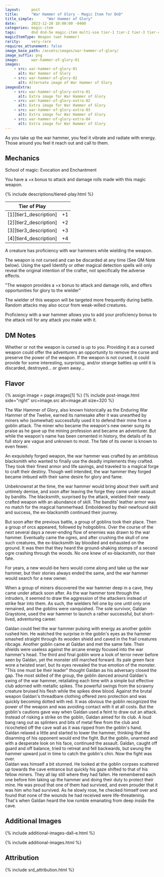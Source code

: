 ```yaml
---
layout:     post
title:      "War Hammer of Glory - Magic Item for DnD"
title_simple:      "War Hammer of Glory"
date:       2023-12-28 10:00:00 -0400
categories: magic-item
tags:       dnd dnd-5e magic-item multi-use tier-1 tier-2 tier-3 tier-4
magicItemType: Weapon (war hammer)
rarity:     very-rare
requires_attunement: false
image_base_path: /assets/images/war-hammer-of-glory/
image_suffix: png
image:      war-hammer-of-glory-01
images:
    - src: war-hammer-of-glory-01
      alt: War Hammer of Glory
    - src: war-hammer-of-glory-02
      alt: Alternate image of War Hammer of Glory
imagesExtra:
    - src: war-hammer-of-glory-extra-01
      alt: Extra image for War Hammer of Glory
    - src: war-hammer-of-glory-extra-02
      alt: Extra image for War Hammer of Glory
    - src: war-hammer-of-glory-extra-03
      alt: Extra image for War Hammer of Glory
    - src: war-hammer-of-glory-extra-04
      alt: Extra image for War Hammer of Glory
---
```


<p class="read-aloud">
    As you take up the war hammer, you feel it vibrate and radiate with energy. Those around you feel it reach out and call to them.
</p>

<!--more-->

## Mechanics

School of magic: Evocation and Enchantment

You have a +x bonus to attack and damage rolls made with this magic weapon.

{% include descriptions/tiered-play.html %}

| Tier of Play | |
| ---------------------- | -- |
| [1][tier1_description] | +1
| [2][tier2_description] | +2
| [3][tier3_description] | +3
| [4][tier4_description] | +4

A creature has proficiency with war hammers while wielding the weapon.

The weapon is not cursed and can be discarded at any time (See GM Note below). Using the spell Identify or other magical detection spells will only reveal the original intention of the crafter, not specifically the adverse effects.

<div class="read-aloud">
    "The weapon provides a +x bonus to attack and damage rolls, and offers opportunities for glory to the wielder"
</div>

The wielder of this weapon will be targeted more frequently during battle. Random attacks may also occur from weak-willed creatures.

Proficiency with a war hammer allows you to add your proficiency bonus to the attack roll for any attack you make with it.


## DM Notes

Whether or not the weapon is cursed is up to you. Providing it as a cursed weapon could offer the adventurers an opportunity to remove the curse and preserve the power of the weapon. If the weapon is not cursed, it could provide for some interesting, surprising, and/or strange battles up until it is discarded, destroyed... or given away...


## Flavor

{% assign image = page.images[1] %}
{% include post-image.html side="right" src=image.src alt=image.alt size=320 %}

The War Hammer of Glory, also known historically as the Enduring War Hammer of the Twelve, earned its namesake after it was unearthed by miners who (somewhat) successfully used it to defend their mine from a goblin attack. The miner who became the weapon's new owner sung its praise as he gave up the mining profession and became an adventurer. But while the weapon's name has been cemented in history, the details of its full story are vague and unknown to most. The fate of its owner is known to even fewer.

An exquisitely forged weapon, the war hammer was crafted by an ambitious blacksmith who wanted to finally use the deadly implements they crafted. They took their finest armor and life savings, and traveled to a magical forge to craft their destiny. Though well intended, the war hammer they forged became imbued with their same desire for glory and fame.

Unbeknownst at the time, the war hammer would bring about their swift and untimely demise, and soon after leaving the forge they came under assault by bandits. The blacksmith, surprised by the attack, wielded their newly crafted weapon with an abundance of skill. The bandits' leather armor was no match for the magical hammerhead. Emboldened by their newfound skill and success, the ex-blacksmith continued their journey.

But soon after the previous battle, a group of goblins took their place. Then a group of orcs appeared, followed by hobgoblins. Over the course of the next several days a never-ending flow of enemies was drawn to the war hammer. Eventually came the ogres, and after crushing the skull of one such creatures, the ex-blacksmith lay bloodied and exhausted on the ground. It was then that they heard the ground-shaking stomps of a second ogre crashing through the woods. No one knew of ex-blacksmith, nor their fate.

For years, a new would-be hero would come along and take up the war hammer, but their stories always ended the same, and the war hammer would search for a new owner.

When a group of miners discovered the war hammer deep in a cave, they came under attack soon after. As the war hammer tore through the intruders, it seemed to draw the aggression of the attackers instead of strike fear into them. As such, the wielders fell one by one until only one remained, and the goblins were vanquished. The sole survivor, Galdan Graystone, used the war hammer to launch a rather successful, but short-lived, adventuring career.

<div class="read-aloud">
    Galdan could feel the war hammer pulsing with energy as another goblin rushed him. He watched the surprise in the goblin's eyes as the hammer smashed straight through its wooden shield and caved in the frail creatures ribcage. Another goblin came at Galdan and met the same fate. Their shields were useless against the arcane energy focused into the war hammer's head. The third and final goblin wore a look of terror never before seen by Galdan, yet the monster still marched forward. Its pale green face wore a twisted snarl, but its eyes revealed the true emotion of the monster.
</div>
<div class="read-aloud">
    "This one must be their leader" thought Galdan as his adversary closed the gap. The most skilled of the group, the goblin danced around Galdan's swing of the war hammer, retaliating each time with a simple but effective club adorned with metallic spikes. The powerful swings from the scrawny creature bruised his flesh while the spikes drew blood. Against the brutal weapon Galdan's threadbare clothing offered zero protection and was quickly becoming dotted with red. It was obvious the goblin recognized the power of the weapon and was avoiding contact with it at all costs. But the goblin's cautions gave way when Galdan used a feint to draw out an attack. Instead of risking a strike on the goblin, Galdan aimed for its club. A loud bang rang out as splinters and bits of metal flew from the club and ricocheted off the cave wall as it was ripped from the goblin's hand.
</div>
<div class="read-aloud">
    Galdan relaxed a little and started to lower the hammer, thinking that the disarming of his opponent would end the fight. But the goblin, unarmed and with a desperate look on his face, continued the assault. Galdan, caught off guard and off balance, tried to retreat and fell backwards, but swung the hammer upward just in time to catch the goblin's chin. Now the fight was over.
</div>
<div class="read-aloud">
    Galdan was himself a bit stunned. He looked at the goblin corpses scattered up towards the cave entrance but quickly his gaze shifted to that of his fellow miners. They all lay still where they had fallen. He remembered each one before him taking up the hammer and doing their duty to protect their mine. He was proud that one of them had survived, and even prouder that it was him who had survived. As he slowly rose, he checked himself over and found that none of the wounds he had received were life-threatening.
</div>
<div class="read-aloud">
    That's when Galdan heard the low rumble emanating from deep inside the cave.
</div>


## Additional Images

{% include additional-images-dall-e.html %}

{% include additional-images.html %}


## Attribution

{% include srd_attribution.html %}
